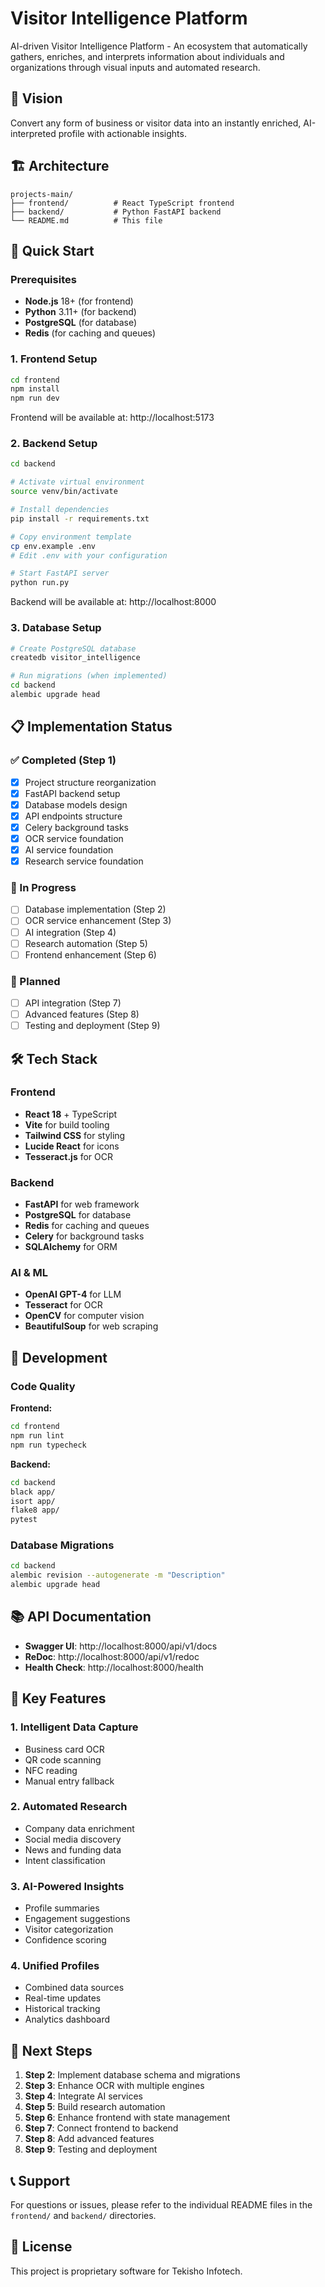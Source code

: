 # Visitor Intelligence Platform

AI-driven Visitor Intelligence Platform - An ecosystem that automatically gathers, enriches, and interprets information about individuals and organizations through visual inputs and automated research.

## 🎯 Vision

Convert any form of business or visitor data into an instantly enriched, AI-interpreted profile with actionable insights.

## 🏗️ Architecture

```
projects-main/
├── frontend/          # React TypeScript frontend
├── backend/           # Python FastAPI backend
└── README.md          # This file
```

## 🚀 Quick Start

### Prerequisites

- **Node.js** 18+ (for frontend)
- **Python** 3.11+ (for backend)
- **PostgreSQL** (for database)
- **Redis** (for caching and queues)

### 1. Frontend Setup

```bash
cd frontend
npm install
npm run dev
```

Frontend will be available at: http://localhost:5173

### 2. Backend Setup

```bash
cd backend

# Activate virtual environment
source venv/bin/activate

# Install dependencies
pip install -r requirements.txt

# Copy environment template
cp env.example .env
# Edit .env with your configuration

# Start FastAPI server
python run.py
```

Backend will be available at: http://localhost:8000

### 3. Database Setup

```bash
# Create PostgreSQL database
createdb visitor_intelligence

# Run migrations (when implemented)
cd backend
alembic upgrade head
```

## 📋 Implementation Status

### ✅ Completed (Step 1)
- [x] Project structure reorganization
- [x] FastAPI backend setup
- [x] Database models design
- [x] API endpoints structure
- [x] Celery background tasks
- [x] OCR service foundation
- [x] AI service foundation
- [x] Research service foundation

### 🔄 In Progress
- [ ] Database implementation (Step 2)
- [ ] OCR service enhancement (Step 3)
- [ ] AI integration (Step 4)
- [ ] Research automation (Step 5)
- [ ] Frontend enhancement (Step 6)

### 📅 Planned
- [ ] API integration (Step 7)
- [ ] Advanced features (Step 8)
- [ ] Testing and deployment (Step 9)

## 🛠️ Tech Stack

### Frontend
- **React 18** + TypeScript
- **Vite** for build tooling
- **Tailwind CSS** for styling
- **Lucide React** for icons
- **Tesseract.js** for OCR

### Backend
- **FastAPI** for web framework
- **PostgreSQL** for database
- **Redis** for caching and queues
- **Celery** for background tasks
- **SQLAlchemy** for ORM

### AI & ML
- **OpenAI GPT-4** for LLM
- **Tesseract** for OCR
- **OpenCV** for computer vision
- **BeautifulSoup** for web scraping

## 🔧 Development

### Code Quality

**Frontend:**
```bash
cd frontend
npm run lint
npm run typecheck
```

**Backend:**
```bash
cd backend
black app/
isort app/
flake8 app/
pytest
```

### Database Migrations

```bash
cd backend
alembic revision --autogenerate -m "Description"
alembic upgrade head
```

## 📚 API Documentation

- **Swagger UI**: http://localhost:8000/api/v1/docs
- **ReDoc**: http://localhost:8000/api/v1/redoc
- **Health Check**: http://localhost:8000/health

## 🎯 Key Features

### 1. Intelligent Data Capture
- Business card OCR
- QR code scanning
- NFC reading
- Manual entry fallback

### 2. Automated Research
- Company data enrichment
- Social media discovery
- News and funding data
- Intent classification

### 3. AI-Powered Insights
- Profile summaries
- Engagement suggestions
- Visitor categorization
- Confidence scoring

### 4. Unified Profiles
- Combined data sources
- Real-time updates
- Historical tracking
- Analytics dashboard

## 🚀 Next Steps

1. **Step 2**: Implement database schema and migrations
2. **Step 3**: Enhance OCR with multiple engines
3. **Step 4**: Integrate AI services
4. **Step 5**: Build research automation
5. **Step 6**: Enhance frontend with state management
6. **Step 7**: Connect frontend to backend
7. **Step 8**: Add advanced features
8. **Step 9**: Testing and deployment

## 📞 Support

For questions or issues, please refer to the individual README files in the `frontend/` and `backend/` directories.

## 📄 License

This project is proprietary software for Tekisho Infotech.